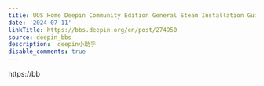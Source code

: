 ```yaml
---
title: UOS Home Deepin Community Edition General Steam Installation Guide
date: '2024-07-11'
linkTitle: https://bbs.deepin.org/en/post/274950
source: deepin_bbs
description:  deepin小助手 
disable_comments: true
---
```

https://bb
